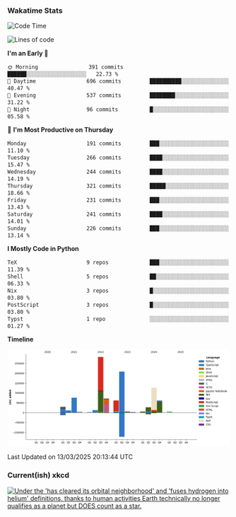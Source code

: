 ### Wakatime Stats
<!--START_SECTION:waka-->
![Code Time](http://img.shields.io/badge/Code%20Time-3%2C097%20hrs%2055%20mins-blue)

![Lines of code](https://img.shields.io/badge/From%20Hello%20World%20I%27ve%20Written-990.3%20thousand%20lines%20of%20code-blue)

**I'm an Early 🐤** 

```text
🌞 Morning                391 commits         ██████░░░░░░░░░░░░░░░░░░░   22.73 % 
🌆 Daytime                696 commits         ██████████░░░░░░░░░░░░░░░   40.47 % 
🌃 Evening                537 commits         ████████░░░░░░░░░░░░░░░░░   31.22 % 
🌙 Night                  96 commits          █░░░░░░░░░░░░░░░░░░░░░░░░   05.58 % 
```
📅 **I'm Most Productive on Thursday** 

```text
Monday                   191 commits         ███░░░░░░░░░░░░░░░░░░░░░░   11.10 % 
Tuesday                  266 commits         ████░░░░░░░░░░░░░░░░░░░░░   15.47 % 
Wednesday                244 commits         ████░░░░░░░░░░░░░░░░░░░░░   14.19 % 
Thursday                 321 commits         █████░░░░░░░░░░░░░░░░░░░░   18.66 % 
Friday                   231 commits         ███░░░░░░░░░░░░░░░░░░░░░░   13.43 % 
Saturday                 241 commits         ████░░░░░░░░░░░░░░░░░░░░░   14.01 % 
Sunday                   226 commits         ███░░░░░░░░░░░░░░░░░░░░░░   13.14 % 
```


**I Mostly Code in Python** 

```text
TeX                      9 repos             ███░░░░░░░░░░░░░░░░░░░░░░   11.39 % 
Shell                    5 repos             ██░░░░░░░░░░░░░░░░░░░░░░░   06.33 % 
Nix                      3 repos             █░░░░░░░░░░░░░░░░░░░░░░░░   03.80 % 
PostScript               3 repos             █░░░░░░░░░░░░░░░░░░░░░░░░   03.80 % 
Typst                    1 repo              ░░░░░░░░░░░░░░░░░░░░░░░░░   01.27 % 
```



**Timeline**

![Lines of Code chart](https://raw.githubusercontent.com/joshuajeschek/joshuajeschek/main/assets/bar_graph.png)


 Last Updated on 13/03/2025 20:13:44 UTC
<!--END_SECTION:waka-->

### Current(ish) xkcd
<a id="xkcd-a" title="Under the 'has cleared its orbital neighborhood' and 'fuses hydrogen into helium' definitions, thanks to human activities Earth technically no longer qualifies as a planet but DOES count as a star." href="https://www.xkcd.com" target="_blank">
        <img align="center" id="xkcd-img" src="https://imgs.xkcd.com/comics/planet_definitions.png" alt="Under the 'has cleared its orbital neighborhood' and 'fuses hydrogen into helium' definitions, thanks to human activities Earth technically no longer qualifies as a planet but DOES count as a star." height=300 />
</a>
